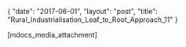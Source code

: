 {
   "date": "2017-06-01",
   "layout": "post",
   "title": "Rural_Industrialisation_Leaf_to_Root_Approach_11"
}

[mdocs_media_attachment]